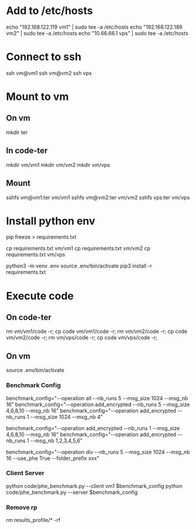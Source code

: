 # Add to /etc/hosts
echo "192.168.122.119 vm1" | sudo tee -a /etc/hosts
echo "192.168.122.189 vm2" | sudo tee -a /etc/hosts
echo "10.66.66.1 vps" | sudo tee -a /etc/hosts

# Connect to ssh
ssh vm@vm1
ssh vm@vm2
ssh vps

# Mount to vm
## On vm
mkdir ter

## In code-ter
mkdir vm/vm1
mkdir vm/vm2
mkdir vm/vps

## Mount
sshfs vm@vm1:ter vm/vm1
sshfs vm@vm2:ter vm/vm2
sshfs vps:ter vm/vps

# Install python env
pip freeze > requirements.txt

cp requirements.txt vm/vm1
cp requirements.txt vm/vm2
cp requirements.txt vm/vps

python3 -m venv .env
source .env/bin/activate
pip3 install -r requirements.txt

# Execute code
## On code-ter
rm vm/vm1/code -r; cp code vm/vm1/code -r;
rm vm/vm2/code -r; cp code vm/vm2/code -r;
rm vm/vps/code -r; cp code vm/vps/code -r;

## On vm
source .env/bin/activate

### Benchmark Config
benchmark_config="--operation all --nb_runs 5 --msg_size 1024 --msg_nb 16"
benchmark_config="--operation add_encrypted --nb_runs 5 --msg_size 4,6,8,10 --msg_nb 16"
benchmark_config="--operation add_encrypted --nb_runs 1 --msg_size 1024 --msg_nb 4"

benchmark_config="--operation add_encrypted --nb_runs 1 --msg_size 4,6,8,10 --msg_nb 16"
benchmark_config="--operation add_encrypted --nb_runs 1 --msg_nb 1,2,3,4,5,6"

benchmark_config="--operation div --nb_runs 5 --msg_size 1024 --msg_nb 16 --use_phe True --folder_prefix xxx"

### Client Server
python code/phe_benchmark.py --client vm1 $benchmark_config
python code/phe_benchmark.py --server $benchmark_config

### Remove rp
rm results_profile/* -rf